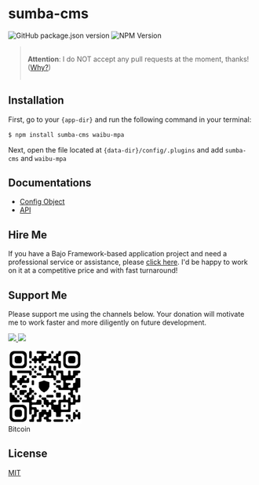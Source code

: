 # sumba-cms

![GitHub package.json version](https://img.shields.io/github/package-json/v/ardhi/sumba-cms) ![NPM Version](https://img.shields.io/npm/v/sumba-cms)

> <br />**Attention**: I do NOT accept any pull requests at the moment, thanks! ([Why?](https://github.com/ardhi/bajo/blob/main/tutorial/00-welcome.md#contribution))<br /><br />

## Installation

First, go to your ```{app-dir}``` and run the following command in your terminal:

```bash
$ npm install sumba-cms waibu-mpa
```

Next, open the file located at ```{data-dir}/config/.plugins``` and add ```sumba-cms``` and ```waibu-mpa```

## Documentations

- [Config Object](tutorial/00-config.md)
- [API](https://ardhi.github.io/sumba-cms)

## Hire Me

If you have a Bajo Framework-based application project and need a professional service or assistance, please <a href="https://github.com/ardhi#pro-service">click here</a>. I'd be happy to work on it at a competitive price and with fast turnaround!

## Support Me

Please support me using the channels below. Your donation will motivate me to work faster and more diligently on future development.

<a href="https://www.patreon.com/bajoframework">
  <img src="https://img.shields.io/badge/Patreon-f2c3b2?style=flat&logo=patreon" height="50">
</a>
<a href="https://www.paypal.com/ncp/payment/EWLERL7SCUU64">
  <img src="https://img.shields.io/badge/Paypal-blue?style=flat&logo=paypal" height="50">
</a>

<p>
<div><img alt="bc1qwtv78cwp9ef8hnqaw84fxg5856l0pggqe32g6f" src="docs/static/bitcoin.jpeg" width="150" height="150" /><br>Bitcoin</div>
</p>

## License

[MIT](LICENSE)
